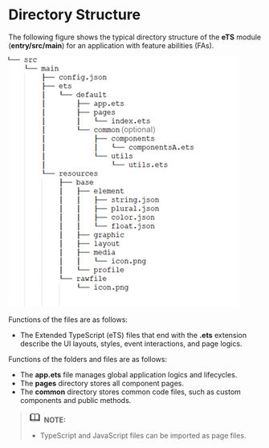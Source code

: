 # Directory Structure<a name="EN-US_TOPIC_0000001111581264"></a>

The following figure shows the typical directory structure of the  **eTS**  module \(**entry/src/main**\) for an application with feature abilities \(FAs\).

![](figures/en-us_image_0000001251421931.png)

Functions of the files are as follows:

-   The Extended TypeScript \(eTS\) files that end with the  **.ets**  extension describe the UI layouts, styles, event interactions, and page logics.

Functions of the folders and files are as follows:

-   The  **app.ets**  file manages global application logics and lifecycles.
-   The  **pages**  directory stores all component pages.
-   The  **common**  directory stores common code files, such as custom components and public methods.

>![](../public_sys-resources/icon-note.gif) **NOTE:** 
>-   TypeScript and JavaScript files can be imported as page files.

